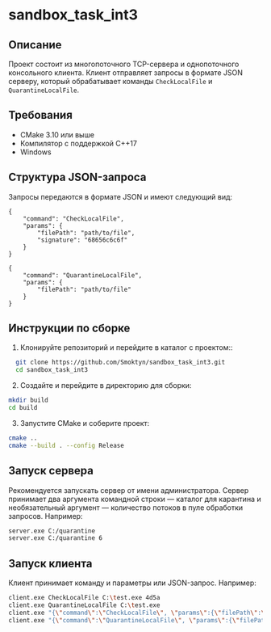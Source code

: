 # sandbox_task_int3
## Описание

Проект состоит из многопоточного TCP-сервера и однопоточного консольного клиента. Клиент отправляет запросы в формате JSON серверу, который обрабатывает команды `CheckLocalFile` и `QuarantineLocalFile`.

## Требования
- CMake 3.10 или выше
- Компилятор с поддержкой C++17
- Windows

## Структура JSON-запроса

Запросы передаются в формате JSON и имеют следующий вид:

```jsonv
{
    "command": "CheckLocalFile",
    "params": {
        "filePath": "path/to/file",
        "signature": "68656c6c6f"
    }
}

{
    "command": "QuarantineLocalFile",
    "params": {
        "filePath": "path/to/file"
    }
}
```

## Инструкции по сборке
1. Клонируйте репозиторий и перейдите в каталог с проектом::

  ```bash
    git clone https://github.com/Smoktyn/sandbox_task_int3.git
    cd sandbox_task_int3
  ```

2. Создайте и перейдите в директорию для сборки:

  ```bash
  mkdir build
  cd build
  ```

3. Запустите CMake и соберите проект:

  ```bash
  cmake ..
  cmake --build . --config Release
  ```

## Запуск сервера
Рекомендуется запускать сервер от имени администратора.
Сервер принимает два аргумента командной строки — каталог для карантина и необязательный аргумент — количество потоков в пуле обработки запросов. Например:

  ```bash
  server.exe C:/quarantine
  server.exe C:/quarantine 6
  ```

## Запуск клиента
Клиент принимает команду и параметры или JSON-запрос. Например:

```bash
client.exe CheckLocalFile C:\test.exe 4d5a
client.exe QuarantineLocalFile C:\test.exe
client.exe "{\"command\":\"CheckLocalFile\", \"params\":{\"filePath\":\"C:\\test.exe\", \"signature\":\"4d5a\"}}"
client.exe "{\"command\":\"QuarantineLocalFile\", \"params\":{\"filePath\":\"C:\\test.exe\"}}"
```

